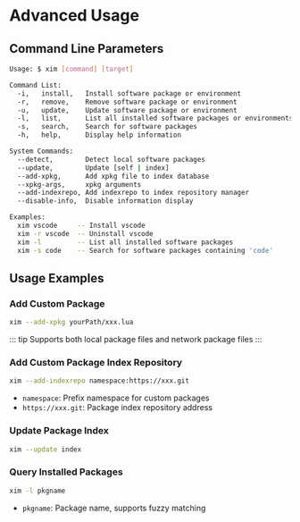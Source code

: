 # Advanced Usage

## Command Line Parameters

```bash
Usage: $ xim [command] [target]

Command List:
  -i,   install,   Install software package or environment
  -r,   remove,    Remove software package or environment
  -u,   update,    Update software package or environment
  -l,   list,      List all installed software packages or environments
  -s,   search,    Search for software packages
  -h,   help,      Display help information

System Commands:
  --detect,        Detect local software packages
  --update,        Update [self | index]
  --add-xpkg,      Add xpkg file to index database
  --xpkg-args,     xpkg arguments
  --add-indexrepo, Add indexrepo to index repository manager
  --disable-info,  Disable information display

Examples:
  xim vscode     -- Install vscode
  xim -r vscode  -- Uninstall vscode
  xim -l         -- List all installed software packages
  xim -s code    -- Search for software packages containing 'code'
```

## Usage Examples

### Add Custom Package

```bash
xim --add-xpkg yourPath/xxx.lua
```

::: tip
Supports both local package files and network package files
:::

### Add Custom Package Index Repository

```bash
xim --add-indexrepo namespace:https://xxx.git
```

- `namespace`: Prefix namespace for custom packages
- `https://xxx.git`: Package index repository address

### Update Package Index

```bash
xim --update index
```

### Query Installed Packages

```bash
xim -l pkgname
```

- `pkgname`: Package name, supports fuzzy matching